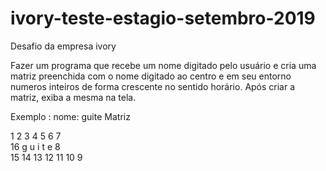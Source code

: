 # ivory-teste-estagio-setembro-2019
Desafio da empresa ivory

Fazer um programa que recebe um nome digitado pelo usuário e cria uma matriz preenchida com o nome digitado ao centro e em seu entorno numeros inteiros de forma crescente no sentido horário. Após criar a matriz, exiba a mesma na tela. 






Exemplo : 
nome: guite Matriz

1	2	3	4	5	6	7	
16	g	u	i	t	e	8	
15	14	13	12	11	10	9
